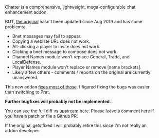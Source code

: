 Chatter is a comprehensive, lightweight, mega-configurable chat enhancement addon.

BUT, [the original](https://www.curseforge.com/wow/addons/chatter) hasn't been updated since Aug 2019 and has some problems:

* Bnet messages may fail to appear.
* Copying a webiste URL does not work.
* Alt-clicking a player to invite does not work.
* Clicking a bnet message to compose does not work.
* Channel Names module won't replace General, Trade, and LocalDefense.
* Player Names module won't replace or remove [name brackets].
* Likely a few others - comments / reports on the original are currently unanswered.

This new addon [fixes most of those](https://github.com/cog-videogames/chatter-patched/blob/master/qa.md). I figured fixing the bugs was easier than switching to Prat.

**Further bugfixes will probably not be implemented.**

You can see the full [diff vs upstream here](https://github.com/cog-videogames/chatter-patched/compare/upstream...master).  Please leave a comment here if you have a patch or file a Github PR.

If the original gets fixed I will probably retire this since I'm not really an addon developer.

